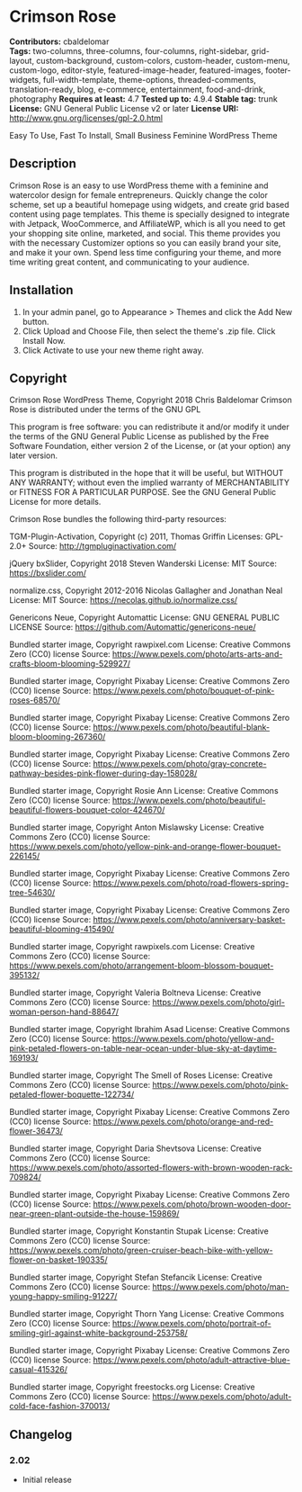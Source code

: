# Crimson Rose #

**Contributors:** cbaldelomar  
**Tags:** two-columns, three-columns, four-columns, right-sidebar, grid-layout, custom-background, custom-colors, custom-header, custom-menu, custom-logo, editor-style, featured-image-header, featured-images, footer-widgets, full-width-template, theme-options, threaded-comments, translation-ready, blog, e-commerce, entertainment, food-and-drink, photography
**Requires at least:** 4.7
**Tested up to:** 4.9.4
**Stable tag:** trunk
**License:** GNU General Public License v2 or later
**License URI:** http://www.gnu.org/licenses/gpl-2.0.html

Easy To Use, Fast To Install, Small Business Feminine WordPress Theme

## Description ##

Crimson Rose is an easy to use WordPress theme with a feminine and watercolor design for female entrepreneurs. Quickly change the color scheme, set up a beautiful homepage using widgets, and create grid based content using page templates. This theme is specially designed to integrate with Jetpack, WooCommerce, and AffiliateWP, which is all you need to get your shopping site online, marketed, and social. This theme provides you with the necessary Customizer options so you can easily brand your site, and make it your own. Spend less time configuring your theme, and more time writing great content, and communicating to your audience.

## Installation ##

1. In your admin panel, go to Appearance > Themes and click the Add New button.
2. Click Upload and Choose File, then select the theme's .zip file. Click Install Now.
3. Click Activate to use your new theme right away.

## Copyright ##

Crimson Rose WordPress Theme, Copyright 2018 Chris Baldelomar
Crimson Rose is distributed under the terms of the GNU GPL

This program is free software: you can redistribute it and/or modify
it under the terms of the GNU General Public License as published by
the Free Software Foundation, either version 2 of the License, or
(at your option) any later version.

This program is distributed in the hope that it will be useful,
but WITHOUT ANY WARRANTY; without even the implied warranty of
MERCHANTABILITY or FITNESS FOR A PARTICULAR PURPOSE. See the
GNU General Public License for more details.

Crimson Rose bundles the following third-party resources:

TGM-Plugin-Activation, Copyright (c) 2011, Thomas Griffin
Licenses: GPL-2.0+
Source: http://tgmpluginactivation.com/

jQuery bxSlider, Copyright 2018 Steven Wanderski
License: MIT
Source: https://bxslider.com/

normalize.css, Copyright 2012-2016 Nicolas Gallagher and Jonathan Neal
License: MIT
Source: https://necolas.github.io/normalize.css/

Genericons Neue, Copyright Automattic
License: GNU GENERAL PUBLIC LICENSE
Source: https://github.com/Automattic/genericons-neue/

Bundled starter image, Copyright rawpixel.com
License: Creative Commons Zero (CC0) license
Source: https://www.pexels.com/photo/arts-arts-and-crafts-bloom-blooming-529927/

Bundled starter image, Copyright Pixabay
License: Creative Commons Zero (CC0) license
Source: https://www.pexels.com/photo/bouquet-of-pink-roses-68570/

Bundled starter image, Copyright Pixabay
License: Creative Commons Zero (CC0) license
Source: https://www.pexels.com/photo/beautiful-blank-bloom-blooming-267360/

Bundled starter image, Copyright Pixabay
License: Creative Commons Zero (CC0) license
Source: https://www.pexels.com/photo/gray-concrete-pathway-besides-pink-flower-during-day-158028/

Bundled starter image, Copyright Rosie Ann
License: Creative Commons Zero (CC0) license
Source: https://www.pexels.com/photo/beautiful-beautiful-flowers-bouquet-color-424670/

Bundled starter image, Copyright Anton Mislawsky
License: Creative Commons Zero (CC0) license
Source: https://www.pexels.com/photo/yellow-pink-and-orange-flower-bouquet-226145/

Bundled starter image, Copyright Pixabay
License: Creative Commons Zero (CC0) license
Source: https://www.pexels.com/photo/road-flowers-spring-tree-54630/

Bundled starter image, Copyright Pixabay
License: Creative Commons Zero (CC0) license
Source: https://www.pexels.com/photo/anniversary-basket-beautiful-blooming-415490/

Bundled starter image, Copyright rawpixels.com
License: Creative Commons Zero (CC0) license
Source: https://www.pexels.com/photo/arrangement-bloom-blossom-bouquet-395132/

Bundled starter image, Copyright Valeria Boltneva
License: Creative Commons Zero (CC0) license
Source: https://www.pexels.com/photo/girl-woman-person-hand-88647/

Bundled starter image, Copyright Ibrahim Asad
License: Creative Commons Zero (CC0) license
Source: https://www.pexels.com/photo/yellow-and-pink-petaled-flowers-on-table-near-ocean-under-blue-sky-at-daytime-169193/

Bundled starter image, Copyright The Smell of Roses
License: Creative Commons Zero (CC0) license
Source: https://www.pexels.com/photo/pink-petaled-flower-boquette-122734/

Bundled starter image, Copyright Pixabay
License: Creative Commons Zero (CC0) license
Source: https://www.pexels.com/photo/orange-and-red-flower-36473/

Bundled starter image, Copyright Daria Shevtsova
License: Creative Commons Zero (CC0) license
Source: https://www.pexels.com/photo/assorted-flowers-with-brown-wooden-rack-709824/

Bundled starter image, Copyright Pixabay
License: Creative Commons Zero (CC0) license
Source: https://www.pexels.com/photo/brown-wooden-door-near-green-plant-outside-the-house-159869/

Bundled starter image, Copyright Konstantin Stupak
License: Creative Commons Zero (CC0) license
Source: https://www.pexels.com/photo/green-cruiser-beach-bike-with-yellow-flower-on-basket-190335/

Bundled starter image, Copyright Stefan Stefancik
License: Creative Commons Zero (CC0) license
Source: https://www.pexels.com/photo/man-young-happy-smiling-91227/

Bundled starter image, Copyright Thorn Yang
License: Creative Commons Zero (CC0) license
Source: https://www.pexels.com/photo/portrait-of-smiling-girl-against-white-background-253758/

Bundled starter image, Copyright Pixabay
License: Creative Commons Zero (CC0) license
Source: https://www.pexels.com/photo/adult-attractive-blue-casual-415326/

Bundled starter image, Copyright freestocks.org
License: Creative Commons Zero (CC0) license
Source: https://www.pexels.com/photo/adult-cold-face-fashion-370013/

## Changelog ##

### 2.02 ###

* Initial release
